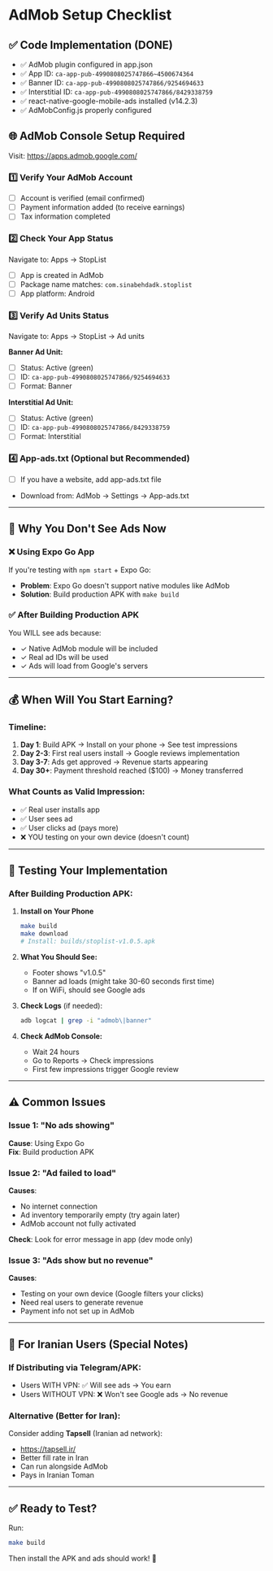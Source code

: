 # AdMob Setup Checklist

## ✅ Code Implementation (DONE)

- ✅ AdMob plugin configured in app.json
- ✅ App ID: `ca-app-pub-4990808025747866~4500674364`
- ✅ Banner ID: `ca-app-pub-4990808025747866/9254694633`
- ✅ Interstitial ID: `ca-app-pub-4990808025747866/8429338759`
- ✅ react-native-google-mobile-ads installed (v14.2.3)
- ✅ AdMobConfig.js properly configured

## 🌐 AdMob Console Setup Required

Visit: https://apps.admob.google.com/

### 1️⃣ Verify Your AdMob Account
- [ ] Account is verified (email confirmed)
- [ ] Payment information added (to receive earnings)
- [ ] Tax information completed

### 2️⃣ Check Your App Status
Navigate to: Apps → StopList

- [ ] App is created in AdMob
- [ ] Package name matches: `com.sinabehdadk.stoplist`
- [ ] App platform: Android

### 3️⃣ Verify Ad Units Status
Navigate to: Apps → StopList → Ad units

**Banner Ad Unit:**
- [ ] Status: Active (green)
- [ ] ID: `ca-app-pub-4990808025747866/9254694633`
- [ ] Format: Banner

**Interstitial Ad Unit:**
- [ ] Status: Active (green)
- [ ] ID: `ca-app-pub-4990808025747866/8429338759`
- [ ] Format: Interstitial

### 4️⃣ App-ads.txt (Optional but Recommended)
- [ ] If you have a website, add app-ads.txt file
- Download from: AdMob → Settings → App-ads.txt

---

## 🚫 Why You Don't See Ads Now

### ❌ Using Expo Go App
If you're testing with `npm start` + Expo Go:
- **Problem**: Expo Go doesn't support native modules like AdMob
- **Solution**: Build production APK with `make build`

### ✅ After Building Production APK
You WILL see ads because:
- ✓ Native AdMob module will be included
- ✓ Real ad IDs will be used
- ✓ Ads will load from Google's servers

---

## 💰 When Will You Start Earning?

### Timeline:
1. **Day 1**: Build APK → Install on your phone → See test impressions
2. **Day 2-3**: First real users install → Google reviews implementation
3. **Day 3-7**: Ads get approved → Revenue starts appearing
4. **Day 30+**: Payment threshold reached ($100) → Money transferred

### What Counts as Valid Impression:
- ✅ Real user installs app
- ✅ User sees ad
- ✅ User clicks ad (pays more)
- ❌ YOU testing on your own device (doesn't count)

---

## 🔧 Testing Your Implementation

### After Building Production APK:

1. **Install on Your Phone**
   ```bash
   make build
   make download
   # Install: builds/stoplist-v1.0.5.apk
   ```

2. **What You Should See:**
   - Footer shows "v1.0.5"
   - Banner ad loads (might take 30-60 seconds first time)
   - If on WiFi, should see Google ads

3. **Check Logs** (if needed):
   ```bash
   adb logcat | grep -i "admob\|banner"
   ```

4. **Check AdMob Console:**
   - Wait 24 hours
   - Go to Reports → Check impressions
   - First few impressions trigger Google review

---

## ⚠️ Common Issues

### Issue 1: "No ads showing"
**Cause**: Using Expo Go  
**Fix**: Build production APK

### Issue 2: "Ad failed to load"
**Causes**:
- No internet connection
- Ad inventory temporarily empty (try again later)
- AdMob account not fully activated

**Check**: Look for error message in app (dev mode only)

### Issue 3: "Ads show but no revenue"
**Causes**:
- Testing on your own device (Google filters your clicks)
- Need real users to generate revenue
- Payment info not set up in AdMob

---

## 📱 For Iranian Users (Special Notes)

### If Distributing via Telegram/APK:
- Users WITH VPN: ✅ Will see ads → You earn
- Users WITHOUT VPN: ❌ Won't see Google ads → No revenue

### Alternative (Better for Iran):
Consider adding **Tapsell** (Iranian ad network):
- https://tapsell.ir/
- Better fill rate in Iran
- Can run alongside AdMob
- Pays in Iranian Toman

---

## ✅ Ready to Test?

Run:
```bash
make build
```

Then install the APK and ads should work! 🚀

